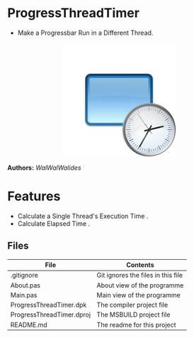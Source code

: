 # ProgressThreadTimer
- Make a Progressbar Run in a Different Thread.    

<p align="Center">
<img src=ProgressThreadTimer.png />
<p/>

**Authors:**  *WalWalWalides*




# Features  
- Calculate a Single Thread's Execution Time .
- Calculate Elapsed Time .








## Files

| File | Contents | 
| --- | --- |
| .gitignore | Git ignores the files in this file |
| About.pas | About view of the programme |
| Main.pas | Main view of the programme |
| ProgressThreadTimer.dpk | The compiler project file |
| ProgressThreadTimer.dproj | The MSBUILD project file |
| README.md | The readme for this project |
